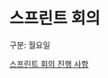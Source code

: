 # 스프린트 회의

구분: 월요일

[스프린트 회의 진행 사항](%E1%84%89%E1%85%B3%E1%84%91%E1%85%B3%E1%84%85%E1%85%B5%E1%86%AB%E1%84%90%E1%85%B3%20%E1%84%92%E1%85%AC%E1%84%8B%E1%85%B4%20%E1%84%8C%E1%85%B5%E1%86%AB%E1%84%92%E1%85%A2%E1%86%BC%20%E1%84%89%E1%85%A1%E1%84%92%E1%85%A1%E1%86%BC%2015ae98ce7f71807fbbd5dffc95eef452.csv)